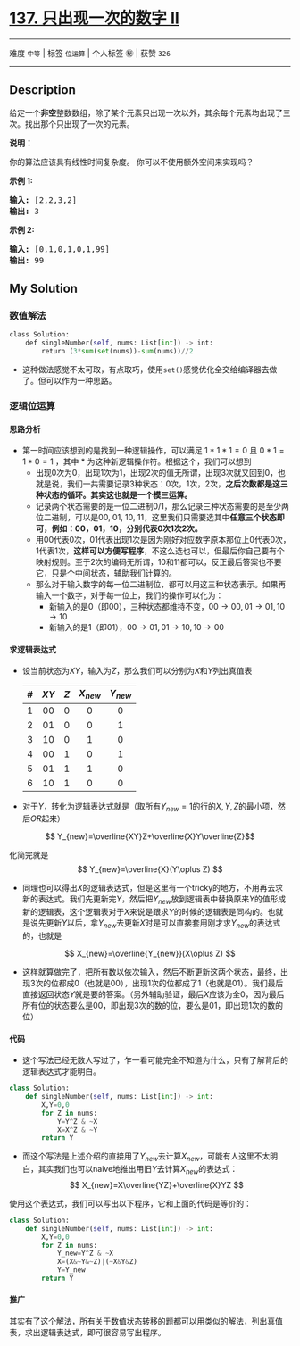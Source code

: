 # [137. 只出现一次的数字 II](https://leetcode-cn.com/problems/single-number-ii/)

---

难度 `中等` | 标签 `位运算`  | 个人标签 ㊙️ | 获赞 `326`

---

## Description

<p>给定一个<strong>非空</strong>整数数组，除了某个元素只出现一次以外，其余每个元素均出现了三次。找出那个只出现了一次的元素。</p>
<p><strong>说明：</strong></p>
<p>你的算法应该具有线性时间复杂度。 你可以不使用额外空间来实现吗？</p>
<p><strong>示例 1:</strong></p>
<pre><strong>输入:</strong> [2,2,3,2]
<strong>输出:</strong> 3
</pre>

<p><strong>示例&nbsp;2:</strong></p>
<pre><strong>输入:</strong> [0,1,0,1,0,1,99]
<strong>输出:</strong> 99</pre>


## My Solution

### 数值解法

```python
class Solution:
    def singleNumber(self, nums: List[int]) -> int:
        return (3*sum(set(nums))-sum(nums))//2
```

- 这种做法感觉不太可取，有点取巧，使用`set()`感觉优化全交给编译器去做了。但可以作为一种思路。

### 逻辑位运算
#### 思路分析

- 第一时间应该想到的是找到一种逻辑操作，可以满足 $1*1*1=0$ 且 $0*1=1*0=1$ ，其中 $*$ 为这种新逻辑操作符。根据这个，我们可以想到
  - 出现0次为0，出现1次为1，出现2次的值无所谓，出现3次就又回到0，也就是说，我们一共需要记录3种状态：0次，1次，2次，**之后次数都是这三种状态的循环。其实这也就是一个模三运算。**
  - 记录两个状态需要的是一位二进制0/1，那么记录三种状态需要的是至少两位二进制，可以是00, 01, 10, 11，这里我们只需要选其中**任意三个状态即可，例如：00，01，10，分别代表0次1次2次。**
  - 用00代表0次，01代表出现1次是因为刚好对应数字原本那位上0代表0次，1代表1次，**这样可以方便写程序**，不这么选也可以，但最后你自己要有个映射规则。至于2次的编码无所谓，10和11都可以，反正最后答案也不要它，只是个中间状态，辅助我们计算的。
  - 那么对于输入数字的每一位二进制位，都可以用这三种状态表示。如果再输入一个数字，对于每一位上，我们的操作可以化为：
    - 新输入的是0（即00），三种状态都维持不变，$00\rightarrow00,01\rightarrow01,10\rightarrow10$
    - 新输入的是1（即01），$00\rightarrow01,01\rightarrow10,10\rightarrow00$


#### 求逻辑表达式

- 设当前状态为$XY$，输入为$Z$，那么我们可以分别为$X$和$Y$列出真值表

  |  #   | $XY$ | $Z$  | $X_{new}$ | $Y_{new}$ |
  | :--: | :----: | :--: | :-------: | :-------: |
  |  1   |   00   |  0   |     0     |     0     |
  |  2   |   01   |  0   |     0     |     1     |
  |  3   |   10   |  0   |     1     |     0     |
  |  4   |   00   |  1   |     0     |     1     |
  |  5   |   01   |  1   |     1     |     0     |
  |  6   |   10   |  1   |     0     |     0     |

  

- 对于$Y$，转化为逻辑表达式就是（取所有$Y_{new}=1$的行的$X,Y,Z$的最小项，然后$OR$起来）

$$
Y_{new}=\overline{XY}Z+\overline{X}Y\overline{Z}​
$$

  化简完就是
$$
  Y_{new}=\overline{X}(Y\oplus Z)
$$


- 同理也可以得出$X$的逻辑表达式，但是这里有一个tricky的地方，不用再去求新的表达式。我们先更新完$Y$，然后把$Y_{new}$放到逻辑表中替换原来$Y$的值形成新的逻辑表，这个逻辑表对于$X$来说是跟求$Y$的时候的逻辑表是同构的。也就是说先更新$Y$以后，拿$Y_{new}$去更新$X$时是可以直接套用刚才求$Y_{new}$的表达式的，也就是

$$
X_{new}=\overline{Y_{new}}(X\oplus Z)
$$

- 这样就算做完了，把所有数以依次输入，然后不断更新这两个状态，最终，出现3次的位都成0（也就是00），出现1次的位都成了1（也就是01）。我们最后直接返回状态$Y$就是要的答案。（另外辅助验证，最后$X$应该为全0，因为最后所有位的状态要么是00，即出现3次的数的位，要么是01，即出现1次的数的位）


#### 代码

- 这个写法已经无数人写过了，乍一看可能完全不知道为什么，只有了解背后的逻辑表达式才能明白。


```python
class Solution:
    def singleNumber(self, nums: List[int]) -> int:
        X,Y=0,0
        for Z in nums:
            Y=Y^Z & ~X
            X=X^Z & ~Y
        return Y
```

- 而这个写法是上述介绍的直接用了$Y_{new}$去计算$X_{new}$，可能有人这里不太明白，其实我们也可以naive地推出用旧$Y$去计算$X_{new}$的表达式：
$$
X_{new}=X\overline{YZ}+\overline{X}YZ
$$

使用这个表达式，我们可以写出以下程序，它和上面的代码是等价的：

```python
class Solution:
    def singleNumber(self, nums: List[int]) -> int:
        X,Y=0,0
        for Z in nums:
            Y_new=Y^Z & ~X
            X=(X&~Y&~Z)|(~X&Y&Z)
            Y=Y_new
        return Y
```

#### 推广

其实有了这个解法，所有关于数值状态转移的题都可以用类似的解法，列出真值表，求出逻辑表达式，即可很容易写出程序。

  

